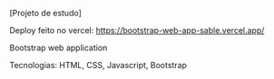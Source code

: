 [Projeto de estudo]

Deploy feito no vercel: https://bootstrap-web-app-sable.vercel.app/

Bootstrap web application

Tecnologias:
HTML, 
CSS, 
Javascript, 
Bootstrap
